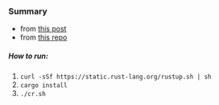 
### Summary

* from [this post](https://medium.com/@polyglot_factotum/rust-concurrency-patterns-communicate-by-sharing-your-sender-11a496ce7791)
* from [this repo](https://travis-ci.org/gterzian/workflow_executor)

##### How to run:

1. `curl -sSf https://static.rust-lang.org/rustup.sh | sh`
2. `cargo install`
3. `./cr.sh`

